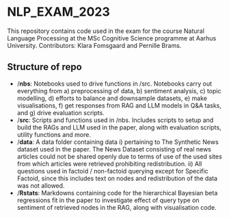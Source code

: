 # NLP_EXAM_2023
This repository contains code used in the exam for the course Natural Language Processing at the MSc Cognitive Science programme at Aarhus University. Contributors: Klara Fomsgaard and Pernille Brams.

## Structure of repo
- /**nbs**: Notebooks used to drive functions in /src. Notebooks carry out everything from a) preprocessing of data, b) sentiment analysis, c) topic modelling, d) efforts to balance and downsample datasets, e) make visualisations, f) get responses from RAG and LLM models in Q&A tasks, and g) drive evaluation scripts.
- /**src**: Scripts and functions used in /nbs. Includes scripts to setup and build the RAGs and LLM used in the paper, along with evaluation scripts, utility functions and more.
- /**data**: A data folder containing data
      i) pertaining to The Synthetic News dataset used in the paper. The News Dataset consisting of real news articles could not be shared openly due to terms of use of the used sites from which articles were retrieved prohibiting redistribution.
      ii) All questions used in factoid / non-factoid querying except for Specific Factoid, since this includes text on nodes and redistribution of the data was not allowed.
- /**Rstats**: Markdowns containing code for the hierarchical Bayesian beta regressions fit in the paper to investigate effect of query type on sentiment of retrieved nodes in the RAG, along with visualisation code.
